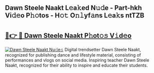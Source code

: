 ## Dawn Steele Naakt L𝚎a𝚔ed N𝚞𝚍e - Part-hkh Vi𝚍𝚎o P𝚑𝚘tos - H𝚘𝚝 O𝚗𝚕yf𝚊ns L𝚎a𝚔s ntTZB

# <h2><a href="http://kfet9q.oniu.top/?m=Dawn+Steele+Naakt">🔗👉 🔴 Dawn Steele Naakt P𝚑ot𝚘𝚜 V𝚒d𝚎o</a></h2>

[![Dawn Steele Naakt Nu𝚍e𝚜](https://i.imgur.com/0qMVB7G.gif)](http://kfet9q.oniu.top/?m=Dawn+Steele+Naakt)
Digital trendsetter Dawn Steele Naakt, recognized for publishing dance and lifestyle material, consisting of performances and vlogs on social media. Inspiring teacher Dawn Steele Naakt, recognized for their ability to inspire and educate their students.  
